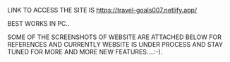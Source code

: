 LINK TO ACCESS THE SITE IS https://travel-goals007.netlify.app/

BEST WORKS IN PC..

SOME OF THE SCREENSHOTS OF WEBSITE ARE ATTACHED BELOW FOR REFERENCES AND CURRENTLY WEBSITE IS UNDER PROCESS AND STAY TUNED FOR MORE AND MORE NEW FEATURES....:-).



